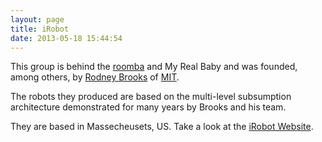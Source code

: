 ```yaml
---
layout: page
title: iRobot
date: 2013-05-18 15:44:54
---
```

This group is behind the <a href="/wiki/roomba.html" title="A Robotic vacuum cleaning system">roomba</a> and My Real Baby and was founded, among others, by <a href="/wiki/rodney_brooks.html" title="Rodney Brooks">Rodney Brooks</a> of <a href="/wiki/mit.html" title="Massachussetts Institute of Technology">MIT</a>.

The robots they produced are based on the multi-level subsumption architecture demonstrated for many years by Brooks and his team.

They are based in Massecheusets, US. Take a look at the <a href="http://www.irobot.co.uk/">iRobot Website</a>.
